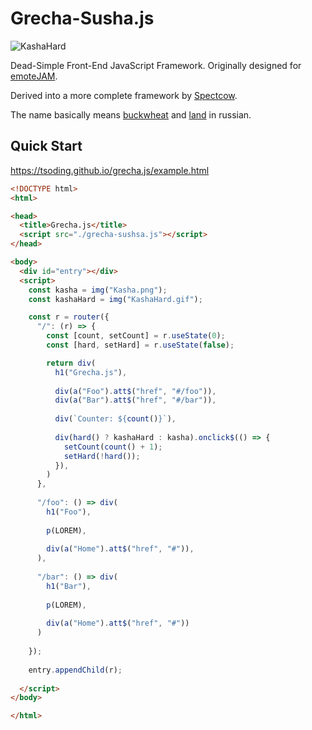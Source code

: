 # Grecha-Susha.js

![KashaHard](KashaHard.gif)

Dead-Simple Front-End JavaScript Framework. 
Originally designed for [emoteJAM](https://github.com/tsoding/emoteJAM).

Derived into a more complete framework by [Spectcow](https://spcfork.replit.app).

The name basically means [buckwheat](https://en.wikipedia.org/wiki/Buckwheat) and [land](https://en.wikipedia.org/wiki/land) in russian.


## Quick Start

https://tsoding.github.io/grecha.js/example.html

```html
<!DOCTYPE html>
<html>

<head>
  <title>Grecha.js</title>
  <script src="./grecha-sushsa.js"></script>
</head>

<body>
  <div id="entry"></div>
  <script>
    const kasha = img("Kasha.png");
    const kashaHard = img("KashaHard.gif");

    const r = router({
      "/": (r) => {
        const [count, setCount] = r.useState(0);
        const [hard, setHard] = r.useState(false);

        return div(
          h1("Grecha.js"),
          
          div(a("Foo").att$("href", "#/foo")),
          div(a("Bar").att$("href", "#/bar")),
          
          div(`Counter: ${count()}`),
          
          div(hard() ? kashaHard : kasha).onclick$(() => {
            setCount(count() + 1);
            setHard(!hard());
          }),
        )
      },
      
      "/foo": () => div(
        h1("Foo"),
        
        p(LOREM),
        
        div(a("Home").att$("href", "#")),
      ),
      
      "/bar": () => div(
        h1("Bar"),
        
        p(LOREM),
        
        div(a("Home").att$("href", "#"))
      )
      
    });
    
    entry.appendChild(r);
    
  </script>
</body>

</html>
```
